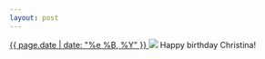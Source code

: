 ```yaml
---
layout: post
---
```


<p>
  <a href="/298">
    <time>{{ page.date | date: "%e %B, %Y" }}</time>
  </a>
  <a href="/298"><img src="{{ site.assets_url }}/298.jpg"/></a>
  <span>Happy birthday Christina!</span>
</p>
